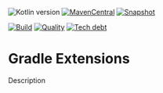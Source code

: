 ![Kotlin version](https://img.shields.io/badge/kotlin-{VERSION}-blueviolet?logo=kotlin&logoColor=white)
[![MavenCentral](https://img.shields.io/maven-central/v/com.javiersc.gradle-extensions/gradle-ext?label=MavenCentral)](https://repo1.maven.org/maven2/com/javiersc/gradle-extensions/gradle-ext/)
[![Snapshot](https://img.shields.io/nexus/s/com.javiersc.gradle-extensions/gradle-ext?server=https%3A%2F%2Foss.sonatype.org%2F&label=Snapshot)](https://oss.sonatype.org/content/repositories/snapshots/com/javiersc/gradle-extensions/gradle-ext/)

[![Build](https://img.shields.io/github/actions/workflow/status/JavierSegoviaCordoba/gradle-extensions/build-kotlin.yaml?label=Build&logo=GitHub)](https://github.com/JavierSegoviaCordoba/gradle-extensions/tree/main)
[![Quality](https://img.shields.io/sonar/quality_gate/com.javiersc.gradle-extensions:gradle-extensions?label=Quality&logo=SonarCloud&logoColor=white&server=https%3A%2F%2Fsonarcloud.io)](https://sonarcloud.io/dashboard?id=com.javiersc.gradle-extensions:gradle-extensions)
[![Tech debt](https://img.shields.io/sonar/tech_debt/com.javiersc.gradle-extensions:gradle-extensions?label=Tech%20debt&logo=SonarCloud&logoColor=white&server=https%3A%2F%2Fsonarcloud.io)](https://sonarcloud.io/dashboard?id=com.javiersc.gradle-extensions:gradle-extensions)

# Gradle Extensions

Description
